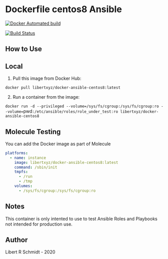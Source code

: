 # Dockerfile centos8 Ansible

[![Docker Automated build](https://img.shields.io/docker/automated/libertxyz/docker-ansible-centos8.svg?maxAge=2592000)](https://hub.docker.com/r/libertxyz/docker-ansible-centos8)



[![Build Status](https://travis-ci.com/libert-xyz/docker-ansible-centos8.svg?branch=master)](https://travis-ci.com/libert-xyz/docker-ansible-centos8)

## How to Use

## Local

  1. Pull this image from Docker Hub:

  `docker pull libertxyz/docker-ansible-centos8:latest`

  2. Run a container from the image:

  `docker run -d --privileged --volume=/sys/fs/cgroup:/sys/fs/cgroup:ro --volume=`pwd`:/etc/ansible/roles/role_under_test:ro libertxyz/docker-ansible-centos8`

## Molecule Testing

You can add the Docker image as part of Molecule

```yaml
platforms:
  - name: instance
    image: libertxyz/docker-ansible-centos8:latest
    command: /sbin/init
    tmpfs:
      - /run
      - /tmp
    volumes:
      - /sys/fs/cgroup:/sys/fs/cgroup:ro
```

## Notes

This container is only intented to use to test Ansible Roles and Playbooks not intended for production use.

## Author

Libert R Schmidt - 2020